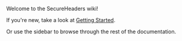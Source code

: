 Welcome to the SecureHeaders wiki!

If you're new, take a look at [Getting Started](Getting-Started).

Or use the sidebar to browse through the rest of the documentation.
